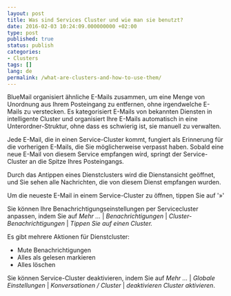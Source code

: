 ```yaml
---
layout: post
title: Was sind Services Cluster und wie man sie benutzt?
date: 2016-02-03 10:24:09.000000000 +02:00
type: post
published: true
status: publish
categories:
- Clusters
tags: []
lang: de
permalink: /what-are-clusters-and-how-to-use-them/
---
```


BlueMail organisiert ähnliche E-Mails zusammen, um eine Menge von Unordnung aus Ihrem Posteingang zu entfernen, ohne irgendwelche E-Mails zu verstecken. Es kategorisiert E-Mails von bekannten Diensten in intelligente Cluster und organisiert Ihre E-Mails automatisch in eine Unterordner-Struktur, ohne dass es schwierig ist, sie manuell zu verwalten.

Jede E-Mail, die in einen Service-Cluster kommt, fungiert als Erinnerung für die vorherigen E-Mails, die Sie möglicherweise verpasst haben. Sobald eine neue E-Mail von diesem Service empfangen wird, springt der Service-Cluster an die Spitze Ihres Posteingangs.

Durch das Antippen eines Dienstclusters wird die Dienstansicht geöffnet, und Sie sehen alle Nachrichten, die von diesem Dienst empfangen wurden.

Um die neueste E-Mail in einem Service-Cluster zu öffnen, tippen Sie auf '»'

Sie können Ihre Benachrichtigungseinstellungen per Servicecluster anpassen, indem Sie auf *Mehr ...* \| *Benachrichtigungen* \| *Cluster-Benachrichtigungen* \| *Tippen Sie auf einen Cluster.*

Es gibt mehrere Aktionen für Dienstcluster:

* Mute Benachrichtigungen
* Alles als gelesen markieren
* Alles löschen

Sie können Service-Cluster deaktivieren, indem Sie auf *Mehr ...* \| *Globale Einstellungen* \| *Konversationen / Cluster* \| *deaktivieren Cluster aktivieren*.
